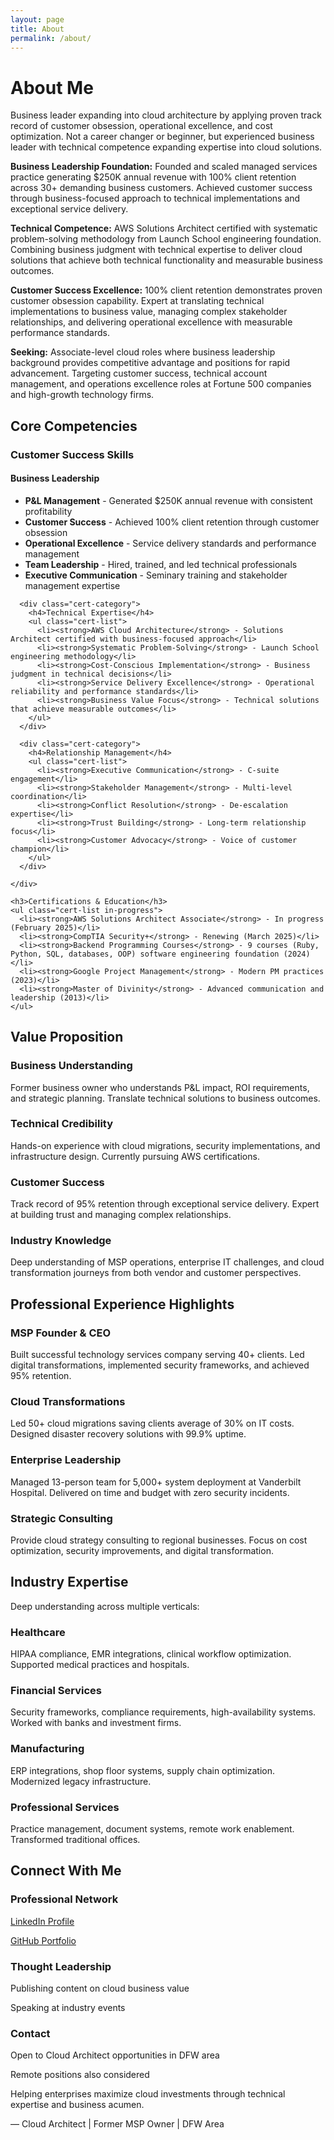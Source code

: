 ```yaml
---
layout: page
title: About
permalink: /about/
---
```


# About Me

<div class="content-section with-divider">
  <p>Business leader expanding into cloud architecture by applying proven track record of customer obsession, operational excellence, and cost optimization. Not a career changer or beginner, but experienced business leader with technical competence expanding expertise into cloud solutions.</p>
  
  <p><strong>Business Leadership Foundation:</strong> Founded and scaled managed services practice generating $250K annual revenue with 100% client retention across 30+ demanding business customers. Achieved customer success through business-focused approach to technical implementations and exceptional service delivery.</p>
  
  <p><strong>Technical Competence:</strong> AWS Solutions Architect certified with systematic problem-solving methodology from Launch School engineering foundation. Combining business judgment with technical expertise to deliver cloud solutions that achieve both technical functionality and measurable business outcomes.</p>
  
  <p><strong>Customer Success Excellence:</strong> 100% client retention demonstrates proven customer obsession capability. Expert at translating technical implementations to business value, managing complex stakeholder relationships, and delivering operational excellence with measurable performance standards.</p>
  
  <p><strong>Seeking:</strong> Associate-level cloud roles where business leadership background provides competitive advantage and positions for rapid advancement. Targeting customer success, technical account management, and operations excellence roles at Fortune 500 companies and high-growth technology firms.</p>
</div>

<div class="content-section with-divider">
  <h2>Core Competencies</h2>
  
  <div class="certifications-section">
    <h3>Customer Success Skills</h3>
    <div class="cert-categories">
      <div class="cert-category">
        <h4>Business Leadership</h4>
        <ul class="cert-list">
          <li><strong>P&L Management</strong> - Generated $250K annual revenue with consistent profitability</li>
          <li><strong>Customer Success</strong> - Achieved 100% client retention through customer obsession</li>
          <li><strong>Operational Excellence</strong> - Service delivery standards and performance management</li>
          <li><strong>Team Leadership</strong> - Hired, trained, and led technical professionals</li>
          <li><strong>Executive Communication</strong> - Seminary training and stakeholder management expertise</li>
        </ul>
      </div>
      
      <div class="cert-category">
        <h4>Technical Expertise</h4>
        <ul class="cert-list">
          <li><strong>AWS Cloud Architecture</strong> - Solutions Architect certified with business-focused approach</li>
          <li><strong>Systematic Problem-Solving</strong> - Launch School engineering methodology</li>
          <li><strong>Cost-Conscious Implementation</strong> - Business judgment in technical decisions</li>
          <li><strong>Service Delivery Excellence</strong> - Operational reliability and performance standards</li>
          <li><strong>Business Value Focus</strong> - Technical solutions that achieve measurable outcomes</li>
        </ul>
      </div>
      
      <div class="cert-category">
        <h4>Relationship Management</h4>
        <ul class="cert-list">
          <li><strong>Executive Communication</strong> - C-suite engagement</li>
          <li><strong>Stakeholder Management</strong> - Multi-level coordination</li>
          <li><strong>Conflict Resolution</strong> - De-escalation expertise</li>
          <li><strong>Trust Building</strong> - Long-term relationship focus</li>
          <li><strong>Customer Advocacy</strong> - Voice of customer champion</li>
        </ul>
      </div>
      
    </div>
    
    <h3>Certifications & Education</h3>
    <ul class="cert-list in-progress">
      <li><strong>AWS Solutions Architect Associate</strong> - In progress (February 2025)</li>
      <li><strong>CompTIA Security+</strong> - Renewing (March 2025)</li>
      <li><strong>Backend Programming Courses</strong> - 9 courses (Ruby, Python, SQL, databases, OOP) software engineering foundation (2024)</li>
      <li><strong>Google Project Management</strong> - Modern PM practices (2023)</li>
      <li><strong>Master of Divinity</strong> - Advanced communication and leadership (2013)</li>
    </ul>
  </div>
</div>

<div class="content-section with-divider">
  <h2>Value Proposition</h2>
  <div class="expertise-grid">
    <div class="expertise-item">
      <h3>Business Understanding</h3>
      <p>Former business owner who understands P&L impact, ROI requirements, and strategic planning. Translate technical solutions to business outcomes.</p>
    </div>
    <div class="expertise-item">
      <h3>Technical Credibility</h3>
      <p>Hands-on experience with cloud migrations, security implementations, and infrastructure design. Currently pursuing AWS certifications.</p>
    </div>
    <div class="expertise-item">
      <h3>Customer Success</h3>
      <p>Track record of 95% retention through exceptional service delivery. Expert at building trust and managing complex relationships.</p>
    </div>
    <div class="expertise-item">
      <h3>Industry Knowledge</h3>
      <p>Deep understanding of MSP operations, enterprise IT challenges, and cloud transformation journeys from both vendor and customer perspectives.</p>
    </div>
  </div>
</div>

<div class="content-section with-divider">
  <h2>Professional Experience Highlights</h2>
  <div class="expertise-grid">
    <div class="expertise-item">
      <h3>MSP Founder & CEO</h3>
      <p>Built successful technology services company serving 40+ clients. Led digital transformations, implemented security frameworks, and achieved 95% retention.</p>
    </div>
    <div class="expertise-item">
      <h3>Cloud Transformations</h3>
      <p>Led 50+ cloud migrations saving clients average of 30% on IT costs. Designed disaster recovery solutions with 99.9% uptime.</p>
    </div>
    <div class="expertise-item">
      <h3>Enterprise Leadership</h3>
      <p>Managed 13-person team for 5,000+ system deployment at Vanderbilt Hospital. Delivered on time and budget with zero security incidents.</p>
    </div>
    <div class="expertise-item">
      <h3>Strategic Consulting</h3>
      <p>Provide cloud strategy consulting to regional businesses. Focus on cost optimization, security improvements, and digital transformation.</p>
    </div>
  </div>
</div>

<div class="content-section with-divider">
  <h2>Industry Expertise</h2>
  <p>Deep understanding across multiple verticals:</p>
  <div class="expertise-grid">
    <div class="expertise-item">
      <h3>Healthcare</h3>
      <p>HIPAA compliance, EMR integrations, clinical workflow optimization. Supported medical practices and hospitals.</p>
    </div>
    <div class="expertise-item">
      <h3>Financial Services</h3>
      <p>Security frameworks, compliance requirements, high-availability systems. Worked with banks and investment firms.</p>
    </div>
    <div class="expertise-item">
      <h3>Manufacturing</h3>
      <p>ERP integrations, shop floor systems, supply chain optimization. Modernized legacy infrastructure.</p>
    </div>
    <div class="expertise-item">
      <h3>Professional Services</h3>
      <p>Practice management, document systems, remote work enablement. Transformed traditional offices.</p>
    </div>
  </div>
</div>

<div class="content-section">
  <h2>Connect With Me</h2>
  <div class="expertise-grid">
    <div class="expertise-item">
      <h3>Professional Network</h3>
      <p><a href="https://linkedin.com/in/joshuamichaelhall">LinkedIn Profile</a></p>
      <p><a href="https://github.com/JoshuaMichaelHall">GitHub Portfolio</a></p>
    </div>
    <div class="expertise-item">
      <h3>Thought Leadership</h3>
      <p>Publishing content on cloud business value</p>
      <p>Speaking at industry events</p>
    </div>
    <div class="expertise-item">
      <h3>Contact</h3>
      <p>Open to Cloud Architect opportunities in DFW area</p>
      <p>Remote positions also considered</p>
    </div>
  </div>
  
  <div class="quote">
    <p>Helping enterprises maximize cloud investments through technical expertise and business acumen.</p>
    <div class="quote-author">— Cloud Architect | Former MSP Owner | DFW Area</div>
  </div>
</div>